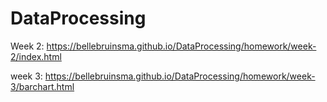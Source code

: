 # DataProcessing

Week 2: https://bellebruinsma.github.io/DataProcessing/homework/week-2/index.html

week 3: https://bellebruinsma.github.io/DataProcessing/homework/week-3/barchart.html
